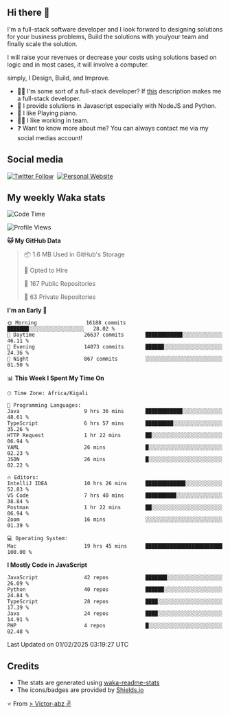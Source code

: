 ## Hi there 👋
I'm a full-stack software developer and I look forward to designing solutions for your business problems, Build the solutions with you/your team and finally scale the solution.

I will raise your revenues or decrease your costs using solutions based on logic and in most cases, it will involve a computer.

simply, I Design, Build, and Improve.

- 👨‍💻 I'm some sort of a full-stack developer? If [this](https://www.w3schools.com/whatis/whatis_fullstack.asp) description makes me a full-stack developer.
- 🌱 I provide solutions in Javascript especially with NodeJS and Python. 
- 🎹 I like Playing piano.
- 👯‍♀️ I like working in team.
- ❓ Want to know more about me? You can always contact me via my social medias account!

## Social media
[![Twitter Follow](https://img.shields.io/twitter/follow/vicky_abz?color=%231DA1F2&label=Twitter&style=for-the-badge&logo=twitter&logoColor=ffffff)](https://twitter.com/vicky_abz)
‎‎ [![Personal Website](https://img.shields.io/static/v1?label=visit&message=victor-abz.com&color=%235F021F&style=for-the-badge)](https://victor-abz.com/)

## My weekly Waka stats
<!--START_SECTION:waka-->
![Code Time](http://img.shields.io/badge/Code%20Time-1%2C081%20hrs%2035%20mins-blue)

![Profile Views](http://img.shields.io/badge/Profile%20Views-0-blue)

**🐱 My GitHub Data** 

> 📦 1.6 MB Used in GitHub's Storage 
 > 
> 💼 Opted to Hire
 > 
> 📜 167 Public Repositories 
 > 
> 🔑 63 Private Repositories 
 > 
**I'm an Early 🐤** 

```text
🌞 Morning                16188 commits       ███████░░░░░░░░░░░░░░░░░░   28.02 % 
🌆 Daytime                26637 commits       ████████████░░░░░░░░░░░░░   46.11 % 
🌃 Evening                14073 commits       ██████░░░░░░░░░░░░░░░░░░░   24.36 % 
🌙 Night                  867 commits         ░░░░░░░░░░░░░░░░░░░░░░░░░   01.50 % 
```


📊 **This Week I Spent My Time On** 

```text
🕑︎ Time Zone: Africa/Kigali

💬 Programming Languages: 
Java                     9 hrs 36 mins       ████████████░░░░░░░░░░░░░   48.61 % 
TypeScript               6 hrs 57 mins       █████████░░░░░░░░░░░░░░░░   35.26 % 
HTTP Request             1 hr 22 mins        ██░░░░░░░░░░░░░░░░░░░░░░░   06.94 % 
YAML                     26 mins             █░░░░░░░░░░░░░░░░░░░░░░░░   02.23 % 
JSON                     26 mins             █░░░░░░░░░░░░░░░░░░░░░░░░   02.22 % 

🔥 Editors: 
IntelliJ IDEA            10 hrs 26 mins      █████████████░░░░░░░░░░░░   52.83 % 
VS Code                  7 hrs 40 mins       ██████████░░░░░░░░░░░░░░░   38.84 % 
Postman                  1 hr 22 mins        ██░░░░░░░░░░░░░░░░░░░░░░░   06.94 % 
Zoom                     16 mins             ░░░░░░░░░░░░░░░░░░░░░░░░░   01.39 % 

💻 Operating System: 
Mac                      19 hrs 45 mins      █████████████████████████   100.00 % 
```

**I Mostly Code in JavaScript** 

```text
JavaScript               42 repos            ███████░░░░░░░░░░░░░░░░░░   26.09 % 
Python                   40 repos            ██████░░░░░░░░░░░░░░░░░░░   24.84 % 
TypeScript               28 repos            ████░░░░░░░░░░░░░░░░░░░░░   17.39 % 
Java                     24 repos            ████░░░░░░░░░░░░░░░░░░░░░   14.91 % 
PHP                      4 repos             █░░░░░░░░░░░░░░░░░░░░░░░░   02.48 % 
```




 Last Updated on 01/02/2025 03:19:27 UTC
<!--END_SECTION:waka-->

## Credits
- The stats are generated using [waka-readme-stats](https://github.com/anmol098/waka-readme-stats)
- The icons/badges are provided by [Shields.io](https://shields.io/)

⭐️ From [> Victor-abz ✌](https://victor-abz.com/)
